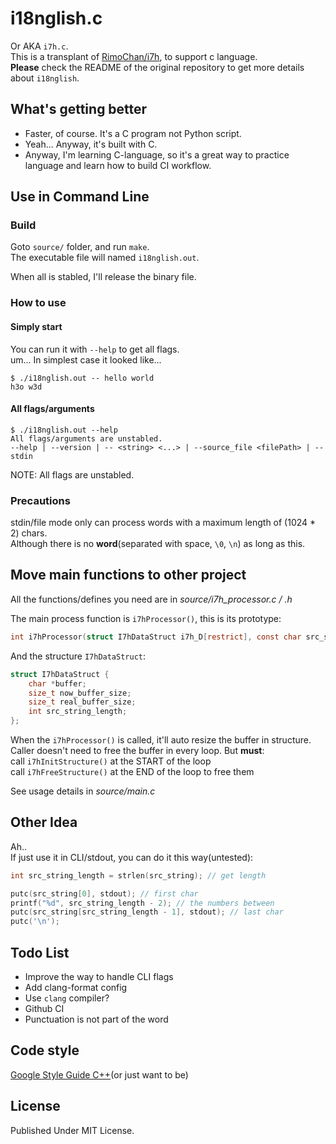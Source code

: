 # i18nglish.c

Or AKA `i7h.c`.\
This is a transplant of [RimoChan/i7h](https://github.com/RimoChan/i7h), to support c language.\
**Please** check the README of the original repository to get more details about `i18nglish`.

## What's getting better

- Faster, of course. It's a C program not Python script.
- Yeah... Anyway, it's built with C.
- Anyway, I'm learning C-language, so it's a great way to practice language and learn how to build CI workflow.

## Use in Command Line

### Build

Goto `source/` folder, and run `make`.\
The executable file will named `i18nglish.out`.

When all is stabled, I'll release the binary file.

### How to use

#### Simply start

You can run it with `--help` to get all flags.\
um... In simplest case it looked like...

```text
$ ./i18nglish.out -- hello world
h3o w3d
```

#### All flags/arguments

```text
$ ./i18nglish.out --help
All flags/arguments are unstabled.
--help | --version | -- <string> <...> | --source_file <filePath> | --stdin
```

NOTE: All flags are unstabled.

### Precautions

stdin/file mode only can process words with a maximum length of (1024 * 2) chars.\
Although there is no **word**(separated with space, `\0`, `\n`) as long as this.

## Move main functions to other project

All the functions/defines you need are in *source/i7h_processor.c / .h*

The main process function is `i7hProcessor()`, this is its prototype:

```c
int i7hProcessor(struct I7hDataStruct i7h_D[restrict], const char src_string[]);
```

And the structure `I7hDataStruct`:

```c
struct I7hDataStruct {
    char *buffer;
    size_t now_buffer_size;
    size_t real_buffer_size;
    int src_string_length;
};
```

When the `i7hProcessor()` is called, it'll auto resize the buffer in structure.\
Caller doesn't need to free the buffer in every loop. But **must**:\
call `i7hInitStructure()` at the START of the loop\
call `i7hFreeStructure()` at the END of the loop to free them

See usage details in *source/main.c*

## Other Idea

Ah..\
If just use it in CLI/stdout, you can do it this way(untested):

```c
int src_string_length = strlen(src_string); // get length

putc(src_string[0], stdout); // first char
printf("%d", src_string_length - 2); // the numbers between
putc(src_string[src_string_length - 1], stdout); // last char
putc('\n');
```

## Todo List

- Improve the way to handle CLI flags
- Add clang-format config
- Use `clang` compiler?
- Github CI
- Punctuation is not part of the word

## Code style

[Google Style Guide C++](https://google.github.io/styleguide/cppguide.html)(or just want to be)

## License

Published Under MIT License.
